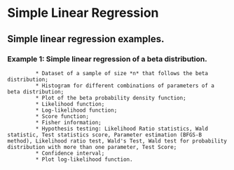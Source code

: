 # Simple Linear Regression

## Simple linear regression examples.

### Example 1: Simple linear regression of a beta distribution.
             * Dataset of a sample of size *n* that follows the beta distribution;
             * Histogram for different combinations of parameters of a beta distribution;
             * Plot of the beta probability density function;
             * Likelihood function;
             * Log-likelihood function;
             * Score function;
             * Fisher information;
             * Hypothesis testing: Likelihood Ratio statistics, Wald statistic, Test statistics score, Parameter estimation (BFGS-B method), Likelihood ratio test, Wald's Test, Wald test for probability distribution with more than one parameter, Test Score;
             * Confidence interval;
             * Plot log-likelihood function.
             
             
           

